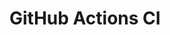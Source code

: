 # GitHub Actions CI






















































































































































































































































































































































































































































































































































































































































































































































































































































































































































































































































































































































































































































































































































































































































































































































































































































































































































































































































































































































































































































































































































































































































































































































































































































































































































































































































































































































































































































































































































































































































































































































































































